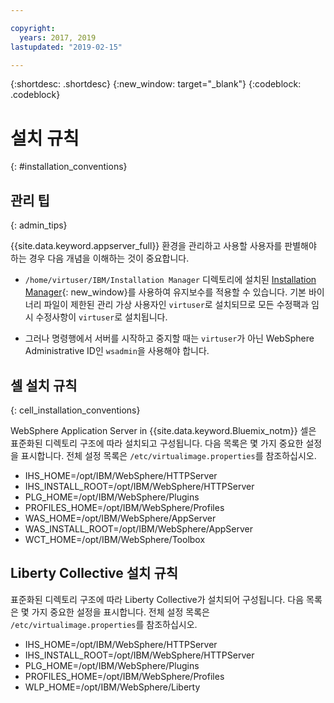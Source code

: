 ```yaml
---

copyright:
  years: 2017, 2019
lastupdated: "2019-02-15"

---
```


{:shortdesc: .shortdesc}
{:new_window: target="_blank"}
{:codeblock: .codeblock}

# 설치 규칙
{: #installation_conventions}

## 관리 팁
{: admin_tips}

{{site.data.keyword.appserver_full}} 환경을 관리하고 사용할 사용자를 판별해야 하는 경우 다음 개념을 이해하는 것이 중요합니다.

 * `/home/virtuser/IBM/Installation Manager` 디렉토리에 설치된 [Installation Manager](http://www.ibm.com/support/knowledgecenter/SSDV2W_1.8.5/){: new_window}를 사용하여 유지보수를 적용할 수 있습니다. 기본 바이너리 파일이 제한된 관리 가상 사용자인 `virtuser`로 설치되므로 모든 수정팩과 임시 수정사항이 `virtuser`로 설치됩니다.

 * 그러나 명령행에서 서버를 시작하고 중지할 때는 `virtuser`가 아닌 WebSphere Administrative ID인 `wsadmin`을 사용해야 합니다.

## 셀 설치 규칙
{: cell_installation_conventions}

WebSphere Application Server in {{site.data.keyword.Bluemix_notm}} 셀은 표준화된 디렉토리 구조에 따라 설치되고 구성됩니다. 다음 목록은 몇 가지 중요한 설정을 표시합니다.  전체 설정 목록은 `/etc/virtualimage.properties`를 참조하십시오.

* IHS_HOME=/opt/IBM/WebSphere/HTTPServer
* IHS_INSTALL_ROOT=/opt/IBM/WebSphere/HTTPServer
* PLG_HOME=/opt/IBM/WebSphere/Plugins
* PROFILES_HOME=/opt/IBM/WebSphere/Profiles
* WAS_HOME=/opt/IBM/WebSphere/AppServer
* WAS_INSTALL_ROOT=/opt/IBM/WebSphere/AppServer
* WCT_HOME=/opt/IBM/WebSphere/Toolbox

## Liberty Collective 설치 규칙

표준화된 디렉토리 구조에 따라 Liberty Collective가 설치되어 구성됩니다. 다음 목록은 몇 가지 중요한 설정을 표시합니다.  전체 설정 목록은 `/etc/virtualimage.properties`를 참조하십시오.

* IHS_HOME=/opt/IBM/WebSphere/HTTPServer
* IHS_INSTALL_ROOT=/opt/IBM/WebSphere/HTTPServer
* PLG_HOME=/opt/IBM/WebSphere/Plugins
* PROFILES_HOME=/opt/IBM/WebSphere/Profiles
* WLP_HOME=/opt/IBM/WebSphere/Liberty
